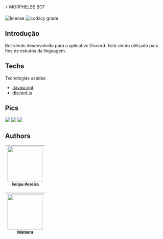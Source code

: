​⚡ MORPHELSE BOT 

<p align="left">

![license](http://img.shields.io/static/v1?label=STATUS&message=EM%20DESENVOLVIMENTO&color=GREEN&style=for-the-badge)
![codacy grade](https://img.shields.io/aur/license/c?color=gree&label=LICENCE&style=for-the-badge)



## Introdução
Bot sendo desenvolvido para o aplicativo Discord.  Está sendo utilizado para fins de estudos da linguagem.


## Techs

Tecnologias usadas:

*   [Javascript](https://www.javascript.com/)
*   [discord.js](https://discord.js.org/#/)

## Pics

<img src="https://cdn.discordapp.com/attachments/1026167688193650848/1028688432584728707/unknown.png">
<img src="https://cdn.discordapp.com/attachments/1026167688193650848/1028691959587557477/unknown.png">
<img src="https://cdn.discordapp.com/attachments/1026167688193650848/1028691189391695923/unknown.png">

## Authors

| [<img src="https://cdn.discordapp.com/attachments/920700154204553226/1028695550851297290/korneychukovsky.jpg" width=115><br><sub>Felipe Pereira</sub>](https://github.com/felipepx) |
| :-------------------------------------------------------------------------------------------------------------------------------------------------------------------------: |  
  
  
  
| [<img src="https://cdn.discordapp.com/attachments/869279915994939402/1028695256503418960/Captura_de_tela_2022-10-09_124715.png" width=115><br><sub>Malbem</sub>](https://github.com/malbem) |
| :-------------------------------------------------------------------------------------------------------------------------------------------------------------------------: | 

